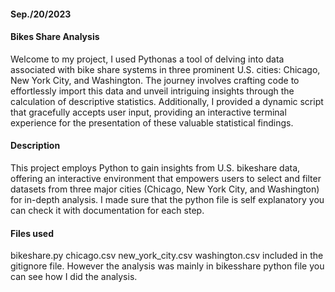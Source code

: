 #### Sep./20/2023

#### Bikes Share Analysis

Welcome to my project, I used Pythonas a tool of  delving into data associated with bike share systems in three prominent U.S. cities: Chicago, New York City, and Washington. The journey involves crafting code to effortlessly import this data and unveil intriguing insights through the calculation of descriptive statistics. Additionally, I provided a dynamic script that gracefully accepts user input, providing an interactive terminal experience for the presentation of these valuable statistical findings.





#### Description

This project employs Python to gain insights from U.S. bikeshare data, offering an interactive environment that empowers users to select and filter datasets from three major cities (Chicago, New York City, and Washington) for in-depth analysis. I made sure that the python file is self explanatory you can check it with documentation for each step. 

#### Files used

bikeshare.py chicago.csv new_york_city.csv washington.csv included in the gitignore file. However the analysis was mainly in bikesshare python file you can see how I did the analysis.